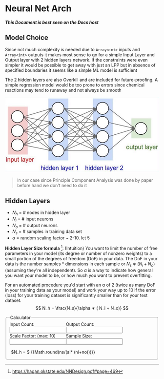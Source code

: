 # Neural Net Arch

<h5 v-if="false">This Document is best seen on the Docs host</h5>

## Model Choice
Since not much complexity is needed due to `Array<int>` inputs and `Array<int>` outputs it makes most sense to go for a simple Input Layer and Output layer with 2 hidden layers network. If the constraints were even simpler it would be possible to get away with just an LPP but in absence of specified boundaries it seems like a simple ML model is sufficient

The 2 hidden layers are also Overkill and are included for future-proofing. A simple regression model would be too prone to errors since chemical reactions may tend to runaway and not always be smooth

![Hidden Layers](assets/hldemo.png)

> In our case since Principle Component Analysis was done by paper before hand we don't need to do it


## Hidden Layers
- $N_h$ = # nodes in hidden layer
- $N_i$ = # input neurons
- $N_o$ = # output neurons
- $N_s$ = # samples in training data set
- $\alpha$ = random scaling factor ~ 2-10. let 5

**Hidden Layer Size formula** [^1]: (Intuition)
You want to limit the number of free parameters in your model (its degree or number of nonzero weights) to a small portion of the degrees of freedom (DoF) in your data.
The DoF in your data is the number samples * dimensions in each sample or $N_s∗(N_i+N_o)$ (assuming they're all independent). So $\alpha$ is a way to indicate how general you want your model to be, or how much you want to prevent overfitting.

For an automated procedure you'd start with an α of 2 (twice as many DoF in your training data as your model) and work your way up to 10 if the error (loss) for your training dataset is significantly smaller than for your test dataset.
$$
N_h = \frac{N_s}{\alpha ∗ ( N_i + N_o)}
$$

<fieldset class="soft-border" style="border-radius:5px;max-width:100%;overflow-x:scroll">
<legend>Calculator</legend>
<div style="display:flex;flex-wrap: wrap;">
    <div>
        Input Count: <br/>
        <input type="number" v-model="ni" :min="0"/>
    </div>
    <div>
        Output Count: <br/>
        <input type="number" v-model="no" :min="0"/>
    </div>
</div>
<div style="display:flex;">
    <div>
        Scale Factor: (max: 10) <br/>
        <input type="number" v-model="al" :min="0"/>
    </div>
    <div>
        Sample Size: <br/>
        <input type="number" v-model="ns" :min="0"/>
    </div>
</div>

<div style="padding:15px 0 7px 5px">
    $N_h = $ {{Math.round(ns/(al* (ni+no)))}}
</div>
</fieldset>






<script>
    Vue.createApp( {
        data() {
            return {
                ni: 10,
                no: 5,
                ns: 10_000,
                al: 2
            }
        }
    } ).mount( '#main' );
</script>


[^1]: https://hagan.okstate.edu/NNDesign.pdf#page=469